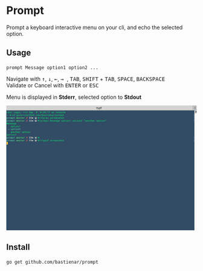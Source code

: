 Prompt
======

Prompt a keyboard interactive menu on your cli, and echo the selected option. 

Usage
-----

```shell
prompt Message option1 option2 ...
```
Navigate with <kbd>↑</kbd>, <kbd>↓</kbd>, <kbd>←</kbd>, <kbd>→ </kbd>, <kbd>TAB</kbd>, <kbd>SHIFT</kbd> + <kbd>TAB</kbd>, <kbd>SPACE</kbd>, <kbd>BACKSPACE</kbd>     
Validate or Cancel with <kbd>ENTER</kbd> or <kbd>ESC</kbd>


Menu is displayed in **Stderr**, selected option to **Stdout**

![screenshot](screenshot.gif)

Install
-------

```shell
go get github.com/bastienar/prompt
```